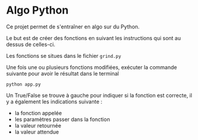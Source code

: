 # Algo Python

Ce projet permet de s'entraîner en algo sur du Python.

Le but est de créer des fonctions en suivant les instructions qui sont au dessus de celles-ci.

Les fonctions se situes dans le fichier `grind.py`

Une fois une ou plusieurs fonctions modifiées, exécuter la commande suivante pour avoir le résultat dans le terminal
```
python app.py
```

Un True/False se trouve à gauche pour indiquer si la fonction est correcte, il y a également les indications suivante :
  - la fonction appelée
  - les paramètres passer dans la fonction
  - la valeur retournée
  - la valeur attendue

